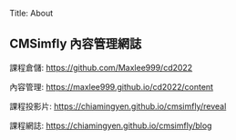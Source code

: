 Title: About

## CMSimfly 內容管理網誌

課程倉儲: <a href="https://github.com/Maxlee999/cd2022">https://github.com/Maxlee999/cd2022</a>

內容管理: <a href="https://maxlee999.github.io/cd2022/content">https://maxlee999.github.io/cd2022/content</a>

課程投影片: <a href="https://chiamingyen.github.io/cmsimfly/reveal">https://chiamingyen.github.io/cmsimfly/reveal</a>

課程網誌: <a href="https://chiamingyen.github.io/cmsimfly/blog">https://chiamingyen.github.io/cmsimfly/blog</a>








